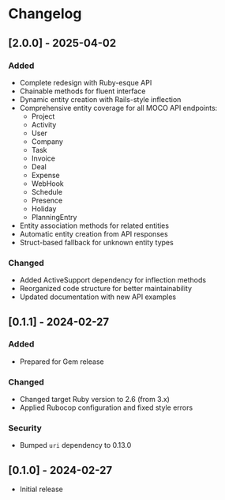 # Changelog

## [2.0.0] - 2025-04-02

### Added
- Complete redesign with Ruby-esque API
- Chainable methods for fluent interface
- Dynamic entity creation with Rails-style inflection
- Comprehensive entity coverage for all MOCO API endpoints:
  - Project
  - Activity
  - User
  - Company
  - Task
  - Invoice
  - Deal
  - Expense
  - WebHook
  - Schedule
  - Presence
  - Holiday
  - PlanningEntry
- Entity association methods for related entities
- Automatic entity creation from API responses
- Struct-based fallback for unknown entity types

### Changed
- Added ActiveSupport dependency for inflection methods
- Reorganized code structure for better maintainability
- Updated documentation with new API examples

## [0.1.1] - 2024-02-27

### Added
- Prepared for Gem release

### Changed
- Changed target Ruby version to 2.6 (from 3.x)
- Applied Rubocop configuration and fixed style errors

### Security
- Bumped `uri` dependency to 0.13.0

## [0.1.0] - 2024-02-27
- Initial release

